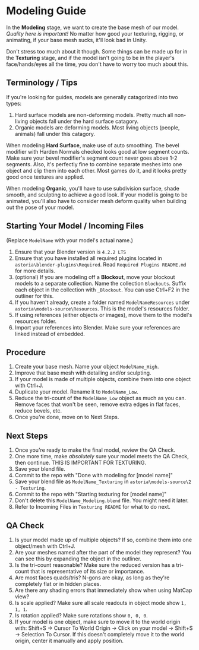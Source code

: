 # Modeling Guide

In the **Modeling** stage, we want to create the base mesh of our model. *Quality here is important!* No matter how good your texturing, rigging, or animating, if your base mesh sucks, it'll look bad in Unity.

Don't stress too much about it though. Some things can be made up for in the **Texturing** stage, and if the model isn't going to be in the player's face/hands/eyes all the time, you don't have to worry too much about this.

## Terminology / Tips

If you're looking for guides, models are generally catagorized into two types:

1. Hard surface models are non-deforming models. Pretty much all non-living objects fall under the hard surface catagory.
2. Organic models are deforming models. Most living objects (people, animals) fall under this catagory.

When modeling **Hard Surface**, make use of auto smoothing. The bevel modifier with Harden Normals checked looks good at low  segment counts. Make sure your bevel modifier's segment count never goes above 1-2 segments. Also, it's perfectly fine to combine separate meshes into one object and clip them into each other. Most games do it, and it looks pretty good once textures are applied.

When modeling **Organic**, you'll have to use subdivision surface, shade smooth, and sculpting to achieve a good look. If your model is going to be animated, you'll also have to consider mesh deform quality when building out the pose of your model.

## Starting Your Model / Incoming Files

(Replace `ModelName` with your model's actual name.)

1. Ensure that your Blender version is `4.2.2 LTS` 
2. Ensure that you have installed all required plugins located in `astoria\blender-plugins\Required`. Read `Required Plugins README.md` for more details.
3. (optional) If you are modeling off a **Blockout**, move your blockout models to a separate collection. Name the collection `Blockouts`. Suffix each object in the collection with `_Blockout`. You can use Ctrl+F2 in the outliner for this.
4. If you haven't already, create a folder named `ModelNameResources` under `astoria\models-source\Resources`. This is the model's resources folder.
5. If using references (either objects or images), move them to the model's resources folder.
6. Import your references into Blender. Make sure your references are linked instead of embedded.

## Procedure

1. Create your base mesh. Name your object `ModelName_High`.
2. Improve that base mesh with detailing and/or sculpting.
3. If your model is made of multiple objects, combine them into one object with Ctrl+J.
4. Duplicate your model. Rename it to `ModelName_Low`.
5. Reduce the tri-count of the `ModelName_Low` object as much as you can. Remove faces that won't be seen, remove extra edges in flat faces, reduce bevels, etc.
6. Once you're done, move on to Next Steps.

## Next Steps

1. Once you're ready to make the final model, review the QA Check.
2. One more time, make *absolutely* sure your model meets the QA Check, then continue. THIS IS IMPORTANT FOR TEXTURING.
3. Save your blend file.
4. Commit to the repo with "Done with modeling for [model name]"
5. Save your blend file as `ModelName_Texturing` in `astoria\models-source\2 - Texturing`.
6. Commit to the repo with "Starting texturing for [model name]"
7. Don't delete this `ModelName_Modeling.blend` file. You might need it later.
8. Refer to Incoming Files in `Texturing README` for what to do next.

## QA Check

1. Is your model made up of multiple objects? If so, combine them into one object/mesh with Ctrl+J.
2. Are your meshes named after the part of the model they represent? You can see this by expanding the object in the outliner.
3. Is the tri-count reasonable? Make sure the reduced version has a tri-count that is representative of its size or importance.
4. Are most faces quads/tris? N-gons are okay, as long as they're completely flat or in hidden places.
5. Are there any shading errors that immediately show when using MatCap view?
6. Is scale applied? Make sure all scale readouts in object mode show `1, 1, 1`.
7. Is rotation applied? Make sure rotations show `0, 0, 0`.
8. If your model is one object, make sure to move it to the world origin with:
Shift+S -> Cursor To World Origin -> Click on your model -> Shift+S -> Selection To Cursor.
If this doesn't completely move it to the world origin, center it manually and apply position.
